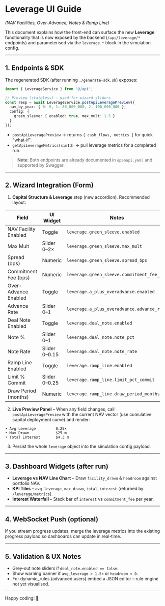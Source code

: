 # Leverage UI Guide  
*(NAV Facilities, Over-Advance, Notes & Ramp Line)*

This document explains how the front-end can surface the new **Leverage** functionality that is now exposed by the backend (`/api/leverage/*` endpoints) and parameterised via the `leverage.*` block in the simulation config.

---

## 1.  Endpoints & SDK

The regenerated SDK (after running `./generate-sdk.sh`) exposes:

```ts
import { LeverageService } from '@/api';

// Preview (stateless) – used for wizard sliders
const resp = await LeverageService.postApiLeveragePreview({
  nav_by_year: { 0: 0, 1: 80_000_000, 2: 100_000_000 },
  config: {
    green_sleeve: { enabled: true, max_mult: 1.5 }
  }
});
```

* `postApiLeveragePreview` → returns `{ cash_flows, metrics }` for quick "what-if".
* `getApiLeverageMetrics(simId)` → pull leverage metrics for a completed run.

> **Note**: Both endpoints are already documented in `openapi.yaml` and supported by Swagger.

---

## 2.  Wizard Integration (Form)

1. **Capital Structure & Leverage** step (new accordion).  Recommended layout:

| Field | UI Widget | Notes |
|-------|-----------|-------|
| NAV Facility Enabled | Toggle | `leverage.green_sleeve.enabled` |
| Max Mult | Slider 0–2× | `leverage.green_sleeve.max_mult` |
| Spread (bps) | Numeric | `leverage.green_sleeve.spread_bps` |
| Commitment Fee (bps) | Numeric | `leverage.green_sleeve.commitment_fee_bps` |
| Over-Advance Enabled | Toggle | `leverage.a_plus_overadvance.enabled` |
| Advance Rate | Slider 0–1 | `leverage.a_plus_overadvance.advance_rate` |
| Deal Note Enabled | Toggle | `leverage.deal_note.enabled` |
| Note % | Slider 0–1 | `leverage.deal_note.note_pct` |
| Note Rate | Slider 0–0.15 | `leverage.deal_note.note_rate` |
| Ramp Line Enabled | Toggle | `leverage.ramp_line.enabled` |
| Limit % Commit | Slider 0–0.25 | `leverage.ramp_line.limit_pct_commit` |
| Draw Period (months) | Numeric | `leverage.ramp_line.draw_period_months` |

2. **Live Preview Panel** – When any field changes, call `postApiLeveragePreview` with the current NAV vector (use cumulative capital deployment curve) and render:

```
• Avg Leverage         0.25×
• Max Drawn            $25 m
• Total Interest       $4.3 m
```

3. Persist the whole `leverage` object into the simulation config payload.

---

## 3.  Dashboard Widgets (after run)

* **Leverage vs NAV Line Chart** – Draw `facility_drawn` & `headroom` against portfolio NAV.
* **KPI Tiles** – `avg_leverage`, `max_drawn`, `total_interest` (returned by `/leverage/metrics`).
* **Interest Waterfall** – Stack bar of `interest` vs `commitment_fee` per year.

---

## 4.  WebSocket Push (optional)

If you stream progress updates, merge the leverage metrics into the existing progress payload so dashboards can update in real-time.

---

## 5.  Validation & UX Notes

* Grey-out note sliders if `deal_note.enabled == false`.
* Show warning banner if `avg_leverage > 1.5×` or `headroom < 0`.
* For dynamic_rules (advanced users) embed a JSON editor – rule engine not yet visualised.

---

Happy coding! 🎉 
